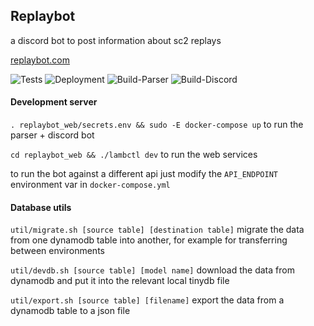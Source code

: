 ## Replaybot

a discord bot to post information about sc2 replays

[replaybot.com](https://www.replaybot.com)

![Tests](https://github.com/leigholiver/replaybot/workflows/Tests/badge.svg) ![Deployment](https://github.com/leigholiver/replaybot/workflows/Deployment/badge.svg)
![Build-Parser](https://github.com/leigholiver/replaybot/workflows/Build-Parser/badge.svg) ![Build-Discord](https://github.com/leigholiver/replaybot/workflows/Build-Discord/badge.svg)

#### Development server

`. replaybot_web/secrets.env && sudo -E docker-compose up` to run the parser + discord bot

`cd replaybot_web && ./lambctl dev` to run the web services

to run the bot against a different api just modify the `API_ENDPOINT` environment var in `docker-compose.yml`


#### Database utils

`util/migrate.sh [source table] [destination table]` migrate the data from one dynamodb table into another, for example for transferring between environments

`util/devdb.sh [source table] [model name]` download the data from dynamodb and put it into the relevant local tinydb file

`util/export.sh [source table] [filename]` export the data from a dynamodb table to a json file